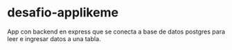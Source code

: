 # desafio-applikeme

App con backend en express que se conecta a base de datos postgres para leer e ingresar datos a una tabla.
